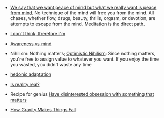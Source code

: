 - [We say that we want peace of mind but what we really want is peace from mind.](https://twitter.com/naval/status/1261481397992079362?lang=en) No technique of the mind will free you from the mind. All chases, whether flow, drugs, beauty, thrills, orgasm, or devotion, are attempts to escape from the mind. 
Meditation is the direct path.

- [I don't think, therefore I'm](https://youtu.be/GWPo97Dc63A?t=1865)

- [Awareness vs mind](https://youtu.be/4O2JK_94g3Y?t=485)

- Nihilism: Nothing matters; [Optimistic Nihilism](https://www.youtube.com/watch?v=MBRqu0YOH14&t=5s): Since nothing matters, you're free to assign value to whatever you want. If you enjoy the time you wasted, you didn't waste any time
 
- [hedonic adaptation](https://en.wikipedia.org/wiki/Hedonic_treadmill)

- [Is reality real?](https://www.youtube.com/watch?v=tlTKTTt47WE&list=LLOxvcWrHyMOA0MDygWnq4Fg)

- Recipe for genius [Have disinterested obsession with something that matters](http://paulgraham.com/genius.html)

- [How Gravity Makes Things Fall](https://www.youtube.com/watch?v=jlTVIMOix3I&list=PLKae4U4rncSkYxkjspbIvrzXZLs5tgWHg)